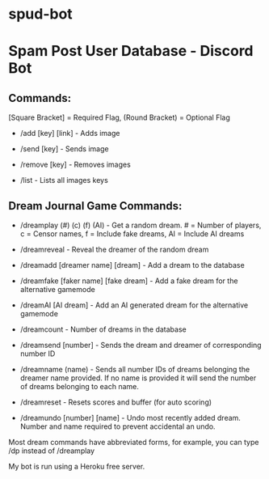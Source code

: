 # spud-bot

# Spam Post User Database - Discord Bot

## Commands:
[Square Bracket] = Required Flag,   (Round Bracket) = Optional Flag

- /add [key] [link] - Adds image

- /send [key] - Sends image

- /remove [key] - Removes images

- /list - Lists all images keys

## Dream Journal Game Commands:

- /dreamplay (#) (c) (f) (AI) - Get a random dream. # = Number of players, c = Censor names, f = Include fake dreams, AI = Include AI dreams

- /dreamreveal - Reveal the dreamer of the random dream

- /dreamadd [dreamer name] [dream] - Add a dream to the database

- /dreamfake [faker name] [fake dream] - Add a fake dream for the alternative gamemode

- /dreamAI [AI dream] - Add an AI generated dream for the alternative gamemode

- /dreamcount - Number of dreams in the database

- /dreamsend [number] - Sends the dream and dreamer of corresponding number ID

- /dreamname (name) - Sends all number IDs of dreams belonging the dreamer name provided. If no name is provided it will send the number of dreams belonging to each name.

- /dreamreset - Resets scores and buffer (for auto scoring)

- /dreamundo [number] [name] - Undo most recently added dream. Number and name required to prevent accidental an undo.

Most dream commands have abbreviated forms, for example, you can type /dp instead of /dreamplay

My bot is run using a Heroku free server.
